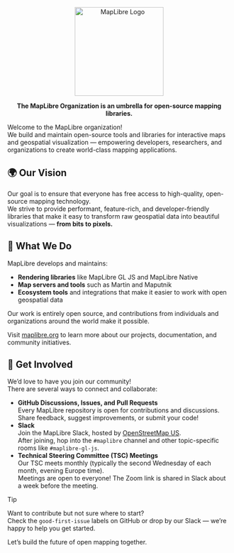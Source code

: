 <p align="center">
  <a href="https://maplibre.org">
    <picture>
      <source media="(prefers-color-scheme: dark)" srcset="https://maplibre.org/img/maplibre-logos/maplibre-logo-for-dark-bg.svg">
      <source media="(prefers-color-scheme: light)" srcset="https://maplibre.org/img/maplibre-logos/maplibre-logo-for-light-bg.svg">
      <img alt="MapLibre Logo" src="https://maplibre.org/img/maplibre-logos/maplibre-logo-for-light-bg.svg" width="200">
    </picture>
  </a>
</p>
<p align="center">
  <b>The MapLibre Organization is an umbrella for open-source mapping libraries.</b>
</p>



Welcome to the MapLibre organization!  
We build and maintain open-source tools and libraries for interactive maps and geospatial visualization — empowering developers, researchers, and organizations to create world-class mapping applications.

## 🌍 Our Vision

Our goal is to ensure that everyone has free access to high-quality, open-source mapping technology.  
We strive to provide performant, feature-rich, and developer-friendly libraries that make it easy to transform raw geospatial data into beautiful visualizations — **from bits to pixels.**

## 🧭 What We Do

MapLibre develops and maintains:
- **Rendering libraries** like MapLibre GL JS and MapLibre Native
- **Map servers and tools** such as Martin and Maputnik
- **Ecosystem tools** and integrations that make it easier to work with open geospatial data

Our work is entirely open source, and contributions from individuals and organizations around the world make it possible.  

Visit [maplibre.org](https://maplibre.org) to learn more about our projects, documentation, and community initiatives.

## 🤝 Get Involved

We’d love to have you join our community!  
There are several ways to connect and collaborate:

- **GitHub Discussions, Issues, and Pull Requests**  
  Every MapLibre repository is open for contributions and discussions. Share feedback, suggest improvements, or submit your code!
- **Slack**  
  Join the MapLibre Slack, hosted by [OpenStreetMap US](https://slack.openstreetmap.us).  
  After joining, hop into the `#maplibre` channel and other topic-specific rooms like `#maplibre-gl-js`.
- **Technical Steering Committee (TSC) Meetings**  
  Our TSC meets monthly (typically the second Wednesday of each month, evening Europe time).  
  Meetings are open to everyone! The Zoom link is shared in Slack about a week before the meeting.

> [!TIP]
> Want to contribute but not sure where to start?  
> Check the `good-first-issue` labels on GitHub or drop by our Slack — we’re happy to help you get started.

Let’s build the future of open mapping together.

